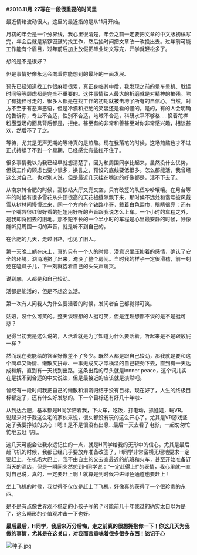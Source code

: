 
   
#**2016.11月.27写在一段很重要的时间里** 


   最近情绪波动很大，这里的最近指的是从11月开始。

   月初的年会是一个分界线，我心里很清楚，年会之前一定要把文章的中文版初稿写完，年会后就是紧锣密鼓的找工作，然后抽时间把文章改一改投出去。过年前可能工作能有个眉目，过年前后加上放假把毕业论文写完，开学就轻松多了。

  想的是不是很好？

  但是事情好像永远会向着你能想到的最坏的一面发展。
  
  预先已经知道找工作很麻烦很累，真正身临其中后，我发现之前的晕车晕机、耽误时间等等顾虑都是完全不重要的。这件事情给人最大的折磨就是对精神的摧残。除了有捷径可走的，很多人都是在找工作的初期就被击垮了所有的自信心。当然，对方不至于有恶声恶语，但是冷漠和拒绝的笑容还是看的懂的。是的，有的人会明确的告诉你，专业不合适，性别不合适，地域不合适，科研水平不够格.....换着花样粉墨登场的面具背后都是，拒绝。甚至有的非常和善甚至对你非常感兴趣，相谈甚欢，然后不了了之。

  等待，尤其是无声无期的等待真的是煎熬。现在我落笔的时候，这场煎熬也才不过正式持续了不到一个星期，已经感觉有些扛不住了。

  很多事情我以为我已经早就想清楚了，因为和周围同学比起来，虽然没什么优势，但找工作的顾虑也要小很多，换言之，预设的底线要低很多。怎么都能活，我曾经这么对自己，也对别人说。但是最近几天挂在嘴边的好像都是，活不下去了。

  从南京转合肥的时候，高铁站大厅又亮又空，只有改签的队伍吵吵嚷嚷。在月台等车的时候有很多雪花从头顶很高的天花板缝隙飘下来，那时候不远处和谐号披风戴雪从树林间慢慢过来，同一个方向有个铁路小哥，戴着白色围巾，眼睛很亮；还有一个嘴唇很红很好看的姐姐用好听的声音跟我说怎么上车。一个小时的车程之外，是我即将回去的旧地。那不短不长的一个半小时的车程是心里最安静的时候，好像能听见周围一切的声音，就是听不到自己的。

  在合肥的几天，走过旧路，也见了旧人。

  第一天晚上躺在床上，真的只有一个人的时候，潜意识里压抑着的感情，确认了安全的环境，汹涌地挤了出来，淹没了整个房间。当时我的样子一定很滑稽，前一刻还在嗑瓜子儿，下一刻就抱着自己的头失声痛哭。

  说到底，人都是和自己较劲。

  活都是能活的，但是不想这么活。

  第一次有人问我人为什么要活着的时候，发问者自己都觉得可笑。

  姑娘，没什么可笑的。整天谈理想的人挺可笑，但是连理想都不谈的是不是挺可悲？

  记得当初我是这么说的，人活着就是为了知道为什么要活着。听起来是不是跟放屁一样？

  然而现在我能给的答案好像差不了多少。既然人都是跟自己较劲，那我就是要和这个简单又矫情、懒散又拼命、一事无成又才华横溢的自己较劲下去，直到有一天达成和解，直到有一天找到出路。这条出路的尽头就是innner peace，这个词儿实在是找不到合适的中文说法，但是最接近的应该就是淡然吧。

  曾经有一段时间我把自己的懒散和消沉归结于没有目标。现在好了，人生的终极目标都定了，还有什么好发愁的。下一个目标还有好几十年啦~

  从到达合肥，基本都是H同学陪着我，下火车，吃饭，打电动，抓娃娃，玩VR。说起来对于我这么宅的家伙来说，很久都没有玩的这么开心了。尤其是VR游戏坚定了我要挣钱的决心！嗯！是不是很没有出息...最后一天去看了电影，一起匆匆忙忙地去赶飞机。

  这几天可能会让我永远记住的一点，就是H同学给我的无形中的信心。尤其是最后赶飞机的时候，我都已经几乎要放弃准备改签了，H同学非常蛮横无理地要求一定要赶上。在机场大巴上，我不由自主的又去查最近的航班和火车，甚至开始准备订当天的酒店，但是一瞬间突然想到H同学说：“一定赶得上!"的表情，我心里就一直对自己说，真的，一定要赶上啊！就算是到时候冲进绿色通道也要赶上！

  坐上飞机的时候，我觉得不仅仅是赶上了飞机，好像真的获得了一个很珍贵的东西。

  是不是有点像世界观不稳定的小孩子写的？可能前几十年我过的确实太自以为是了，这么畸形的价值观冲击一下也好。


  **最后最后，H同学，我后来万分后悔，走之前真的很想拥抱你一下！你这几天为我做的事情，尤其是在这关口，对我而言意味着很多很多东西！铭记于心**

  ![种子.jpg](https://ooo.0o0.ooo/2016/11/27/583ae70f62e99.jpg)